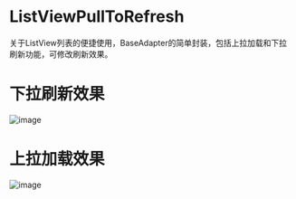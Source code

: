 # ListViewPullToRefresh
关于ListView列表的便捷使用，BaseAdapter的简单封装，包括上拉加载和下拉刷新功能，可修改刷新效果。
# 下拉刷新效果
![image](https://github.com/GardeniaKang/ListViewPullToRefresh/screenshots/pull_down_refresh.png)
# 上拉加载效果
![image](https://github.com/GardeniaKang/ListViewPullToRefresh/screenshots/pull_up_load.png)
